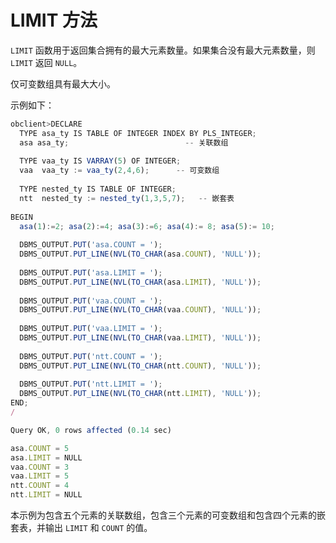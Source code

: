 LIMIT 方法 
=============================

`LIMIT` 函数用于返回集合拥有的最大元素数量。如果集合没有最大元素数量，则 `LIMIT` 返回 `NULL`。

仅可变数组具有最大大小。

示例如下：

```javascript
obclient>DECLARE
  TYPE asa_ty IS TABLE OF INTEGER INDEX BY PLS_INTEGER;
  asa asa_ty;                          -- 关联数组
 
  TYPE vaa_ty IS VARRAY(5) OF INTEGER;
  vaa  vaa_ty := vaa_ty(2,4,6);      -- 可变数组
 
  TYPE nested_ty IS TABLE OF INTEGER;
  ntt  nested_ty := nested_ty(1,3,5,7);   -- 嵌套表
 
BEGIN
  asa(1):=2; asa(2):=4; asa(3):=6; asa(4):= 8; asa(5):= 10;
 
  DBMS_OUTPUT.PUT('asa.COUNT = ');
  DBMS_OUTPUT.PUT_LINE(NVL(TO_CHAR(asa.COUNT), 'NULL'));
 
  DBMS_OUTPUT.PUT('asa.LIMIT = ');
  DBMS_OUTPUT.PUT_LINE(NVL(TO_CHAR(asa.LIMIT), 'NULL'));
 
  DBMS_OUTPUT.PUT('vaa.COUNT = ');
  DBMS_OUTPUT.PUT_LINE(NVL(TO_CHAR(vaa.COUNT), 'NULL'));
 
  DBMS_OUTPUT.PUT('vaa.LIMIT = ');
  DBMS_OUTPUT.PUT_LINE(NVL(TO_CHAR(vaa.LIMIT), 'NULL'));
 
  DBMS_OUTPUT.PUT('ntt.COUNT = ');
  DBMS_OUTPUT.PUT_LINE(NVL(TO_CHAR(ntt.COUNT), 'NULL'));
 
  DBMS_OUTPUT.PUT('ntt.LIMIT = ');
  DBMS_OUTPUT.PUT_LINE(NVL(TO_CHAR(ntt.LIMIT), 'NULL'));
END;
/

Query OK, 0 rows affected (0.14 sec)

asa.COUNT = 5
asa.LIMIT = NULL
vaa.COUNT = 3
vaa.LIMIT = 5
ntt.COUNT = 4
ntt.LIMIT = NULL
```



本示例为包含五个元素的关联数组，包含三个元素的可变数组和包含四个元素的嵌套表，并输出 `LIMIT` 和 `COUNT` 的值。
